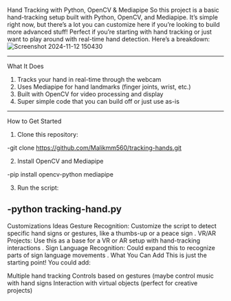  Hand Tracking with Python, OpenCV & Mediapipe
So this project is a basic hand-tracking setup built with Python, OpenCV, and Mediapipe. It’s simple right now, but there’s a lot you can customize here if you’re looking to build more advanced stuff! Perfect if you’re starting with hand tracking or just want to play around with real-time hand detection. Here’s a breakdown:
![Screenshot 2024-11-12 150430](https://github.com/user-attachments/assets/3d9b6968-f26c-45c4-9034-f172006a7143)

----------------------------------------------------------------------------------------------------------------

What It Does

1. Tracks your hand in real-time through the webcam
2. Uses Mediapipe for hand landmarks (finger joints, wrist, etc.)
3. Built with OpenCV for video processing and display
4. Super simple code that you can build off or just use as-is
----------------------------------------------------------------------------------------------------------------
 How to Get Started
1. Clone this repository:

-git clone https://github.com/Malikmm560/tracking-hands.git

2. Install OpenCV and Mediapipe

-pip install opencv-python mediapipe

3. Run the script:

-python tracking-hand.py
----------------------------------------------------------------------------------------------------------------
Customizations Ideas
Gesture Recognition: Customize the script to detect specific hand signs or gestures, like a thumbs-up  or a peace sign .
VR/AR Projects: Use this as a base for a VR or AR setup with hand-tracking interactions .
Sign Language Recognition: Could expand this to recognize parts of sign language movements .
What You Can Add
This is just the starting point! You could add:

Multiple hand tracking 
Controls based on gestures (maybe control music with hand signs
Interaction with virtual objects (perfect for creative projects)

